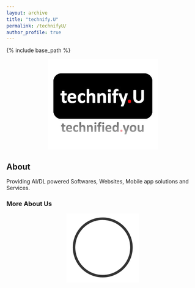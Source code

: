 ```yaml
---
layout: archive
title: "technify.U"
permalink: /technifyU/
author_profile: true
---
```


{% include base_path %}
<link rel="icon" type="image/png" href="{{ base_path }}/images/technifyU/log.png | https://mr-talhailyas.github.io//technifyU/" sizes="16x16">


<center><img src = '/images/technifyU/tu.png'></center>

## About 

Providing AI/DL powered Softwares, Websites, Mobile app solutions and Services.

### More About Us

<center><img src = "https://github.com/Mr-TalhaIlyas/Mr-TalhaIlyas.github.io/raw/master/images/loading.gif" ></center>
